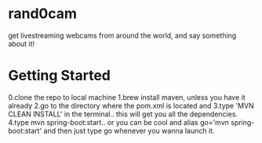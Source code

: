 # rand0cam
get livestreaming webcams from around the world, and say something about it!


# Getting Started
0.clone the repo to local machine
1.brew install maven, unless you have it already
2.go to the directory where the pom.xml is located and
3.type 'MVN CLEAN INSTALL' in the terminal.. this will get you all the dependencies.
4.type mvn spring-boot:start.. or you can be cool and alias go='mvn spring-boot:start' and then just type go whenever you wanna launch it.